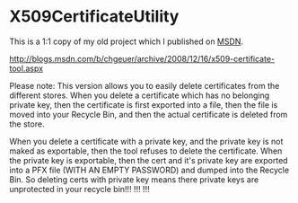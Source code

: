﻿X509CertificateUtility
======================

This is a 1:1 copy of my old project which I published on [MSDN](http://archive.msdn.microsoft.com/Project/Download/FileDownload.aspx?ProjectName=netfxsamples&DownloadId=3395).

http://blogs.msdn.com/b/chgeuer/archive/2008/12/16/x509-certificate-tool.aspx

Please note: This version allows you to easily delete certificates from the different stores. When you delete a certificate which has no belonging private key, then the certificate is first exported into a file, then the file is moved into your Recycle Bin, and then the actual certificate is deleted from the store. 

When you delete a certificate with a private key, and the private key is not maked as exportable, then the tool refuses to delete the certificate. When the private key is exportable, then the cert and it's private key are exported into a PFX file (WITH AN EMPTY PASSWORD) and dumped into the Recycle Bin. So deleting certs with private key means there private keys are unprotected in your recycle bin!!! !!! !!!
